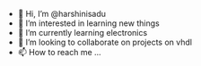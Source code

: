 - 👋 Hi, I’m @harshinisadu
- 👀 I’m interested in learning new things
- 🌱 I’m currently learning electronics
- 💞️ I’m looking to collaborate on projects on vhdl
- 📫 How to reach me ...

<!---
harshinisadu/harshinisadu is a ✨ special ✨ repository because its `README.md` (this file) appears on your GitHub profile.
You can click the Preview link to take a look at your changes.
--->
